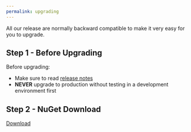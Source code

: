 ```yaml
---
permalink: upgrading
---
```


All our release are normally backward compatible to make it very easy for you to upgrade.

## Step 1 - Before Upgrading
Before upgrading:
- Make sure to read [release notes](https://github.com/zzzprojects/EntityFramework-Plus/releases)
- **NEVER** upgrade to production without testing in a development environment first

## Step 2 - NuGet Download

<a class="btn btn-lg btn-z" role="button" href="/download" onclick="ga('send', 'event', { eventAction: 'download'});">
    <i class="fa fa-cloud-download" aria-hidden="true"></i>
    Download
    <i class="fa fa-angle-right"></i>
</a>